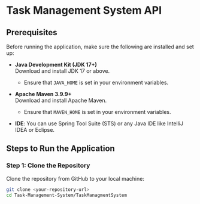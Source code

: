 # Task Management System API

## Prerequisites

Before running the application, make sure the following are installed and set up:

- **Java Development Kit (JDK 17+)**  
  Download and install JDK 17 or above.
  - Ensure that `JAVA_HOME` is set in your environment variables.

- **Apache Maven 3.9.9+**  
  Download and install Apache Maven.
  - Ensure that `MAVEN_HOME` is set in your environment variables.

- **IDE**: You can use Spring Tool Suite (STS) or any Java IDE like IntelliJ IDEA or Eclipse.

## Steps to Run the Application

### Step 1: Clone the Repository
Clone the repository from GitHub to your local machine:
```bash
git clone <your-repository-url>
cd Task-Management-System/TaskManagmentSystem

